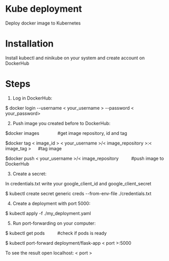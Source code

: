 Kube deployment
=======

Deploy docker image to Kubernetes  

Installation
=======
Install kubectl and ninikube on your system and create account on DockerHub  

Steps
=======
1. Log in DockerHub:

$ docker login --username < your_username > --password < your_password>  



2. Push image you created before to DockerHub:  


$docker images &emsp; &emsp; &emsp; #get image repository, id and tag  

$docker tag < image_id > < your_username >/< image_repository >:< image_tag > &emsp; #tag image  

$docker push < your_username >/< image_repository &emsp; &emsp; #push image to DockerHub  


3. Create a secret:  


In credentials.txt write your google_client_id and google_client_secret  

$ kubectl create secret generic creds --from-env-file ./credentials.txt  


4. Create a deployment with port 5000:  


$ kubectl apply -f ./my_deployment.yaml  


5. Run port-forwarding on your computer:  


$ kubectl get pods &emsp; &emsp; #check if pods is ready  

$ kubectl port-forward deployment/flask-app < port >:5000  



To see the result open localhost: < port >
